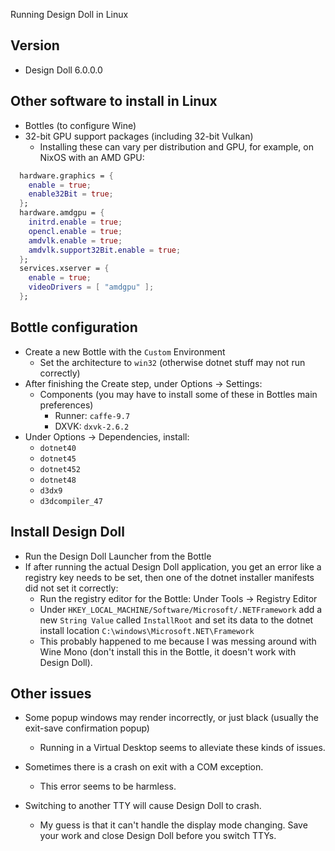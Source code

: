Running Design Doll in Linux

## Version
- Design Doll 6.0.0.0

## Other software to install in Linux
- Bottles (to configure Wine)
- 32-bit GPU support packages (including 32-bit Vulkan)
  - Installing these can vary per distribution and GPU, for example, on NixOS with an AMD GPU:
```nix
  hardware.graphics = {
    enable = true;
    enable32Bit = true;
  };
  hardware.amdgpu = {
    initrd.enable = true;
    opencl.enable = true;
    amdvlk.enable = true;
    amdvlk.support32Bit.enable = true;
  };
  services.xserver = {
    enable = true;
    videoDrivers = [ "amdgpu" ];
  };
```

## Bottle configuration
- Create a new Bottle with the `Custom` Environment
  - Set the architecture to `win32` (otherwise dotnet stuff may not run correctly)
- After finishing the Create step, under Options -> Settings:
  - Components (you may have to install some of these in Bottles main preferences)
    - Runner: `caffe-9.7`
    - DXVK: `dxvk-2.6.2`
- Under Options -> Dependencies, install:
  - `dotnet40`
  - `dotnet45`
  - `dotnet452`
  - `dotnet48`
  - `d3dx9`
  - `d3dcompiler_47`

## Install Design Doll
- Run the Design Doll Launcher from the Bottle
- If after running the actual Design Doll application, you get an error like a registry key needs to be set, then one of the dotnet installer manifests did not set it correctly:
  - Run the registry editor for the Bottle: Under Tools -> Registry Editor
  - Under `HKEY_LOCAL_MACHINE/Software/Microsoft/.NETFramework` add a new `String Value` called `InstallRoot` and set its data to the dotnet install location `C:\windows\Microsoft.NET\Framework`
  - This probably happened to me because I was messing around with Wine Mono (don't install this in the Bottle, it doesn't work with Design Doll).
 
## Other issues
- Some popup windows may render incorrectly, or just black (usually the exit-save confirmation popup)
  - Running in a Virtual Desktop seems to alleviate these kinds of issues.

- Sometimes there is a crash on exit with a COM exception.
  - This error seems to be harmless.

- Switching to another TTY will cause Design Doll to crash.
  - My guess is that it can't handle the display mode changing. Save your work and close Design Doll before you switch TTYs.
